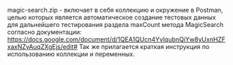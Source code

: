 magic-search.zip - включает в себя коллекцию и окружение в Postman, целью которых является автоматическое создание тестовых данных для дальнейшего тестирования раздела maxCount метода MagicSearch согласно документации: https://docs.google.com/document/d/1QEA1QUcn4YvlqubnQiYw8yUxnHZFxaxNZyAuqZXgEjs/edit# Так же прилагается краткая инструкция по использованию коллекции и переменных.
